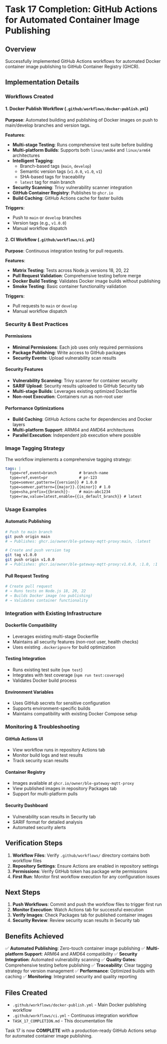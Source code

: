 # Task 17 Completion: GitHub Actions for Automated Container Image Publishing

## Overview
Successfully implemented GitHub Actions workflows for automated Docker container image publishing to GitHub Container Registry (GHCR).

## Implementation Details

### Workflows Created

#### 1. Docker Publish Workflow (`.github/workflows/docker-publish.yml`)
**Purpose**: Automated building and publishing of Docker images on push to main/develop branches and version tags.

**Features**:
- **Multi-stage Testing**: Runs comprehensive test suite before building
- **Multi-platform Builds**: Supports both `linux/amd64` and `linux/arm64` architectures
- **Intelligent Tagging**: 
  - Branch-based tags (`main`, `develop`)
  - Semantic version tags (`v1.0.0`, `v1.0`, `v1`)
  - SHA-based tags for traceability
  - `latest` tag for main branch
- **Security Scanning**: Trivy vulnerability scanner integration
- **GitHub Container Registry**: Publishes to `ghcr.io`
- **Build Caching**: GitHub Actions cache for faster builds

**Triggers**:
- Push to `main` or `develop` branches
- Version tags (e.g., `v1.0.0`)
- Manual workflow dispatch

#### 2. CI Workflow (`.github/workflows/ci.yml`)
**Purpose**: Continuous integration testing for pull requests.

**Features**:
- **Matrix Testing**: Tests across Node.js versions 18, 20, 22
- **Pull Request Validation**: Comprehensive testing before merge
- **Docker Build Testing**: Validates Docker image builds without publishing
- **Smoke Testing**: Basic container functionality validation

**Triggers**:
- Pull requests to `main` or `develop`
- Manual workflow dispatch

### Security & Best Practices

#### Permissions
- **Minimal Permissions**: Each job uses only required permissions
- **Package Publishing**: Write access to GitHub packages
- **Security Events**: Upload vulnerability scan results

#### Security Features
- **Vulnerability Scanning**: Trivy scanner for container security
- **SARIF Upload**: Security results uploaded to GitHub Security tab
- **Multi-stage Builds**: Leverages existing optimized Dockerfile
- **Non-root Execution**: Containers run as non-root user

#### Performance Optimizations
- **Build Caching**: GitHub Actions cache for dependencies and Docker layers
- **Multi-platform Support**: ARM64 and AMD64 architectures
- **Parallel Execution**: Independent job execution where possible

### Image Tagging Strategy

The workflow implements a comprehensive tagging strategy:

```yaml
tags: |
  type=ref,event=branch          # branch-name
  type=ref,event=pr              # pr-123
  type=semver,pattern={{version}} # 1.0.0
  type=semver,pattern={{major}}.{{minor}} # 1.0
  type=sha,prefix={{branch}}-    # main-abc1234
  type=raw,value=latest,enable={{is_default_branch}} # latest
```

### Usage Examples

#### Automatic Publishing
```bash
# Push to main branch
git push origin main
# → Publishes: ghcr.io/owner/ble-gateway-mqtt-proxy:main, :latest

# Create and push version tag
git tag v1.0.0
git push origin v1.0.0
# → Publishes: ghcr.io/owner/ble-gateway-mqtt-proxy:v1.0.0, :1.0, :1
```

#### Pull Request Testing
```bash
# Create pull request
# → Runs tests on Node.js 18, 20, 22
# → Builds Docker image (no publishing)
# → Validates container functionality
```

### Integration with Existing Infrastructure

#### Dockerfile Compatibility
- Leverages existing multi-stage Dockerfile
- Maintains all security features (non-root user, health checks)
- Uses existing `.dockerignore` for build optimization

#### Testing Integration
- Runs existing test suite (`npm test`)
- Integrates with test coverage (`npm run test:coverage`)
- Validates Docker build process

#### Environment Variables
- Uses GitHub secrets for sensitive configuration
- Supports environment-specific builds
- Maintains compatibility with existing Docker Compose setup

### Monitoring & Troubleshooting

#### GitHub Actions UI
- View workflow runs in repository Actions tab
- Monitor build logs and test results
- Track security scan results

#### Container Registry
- Images available at `ghcr.io/owner/ble-gateway-mqtt-proxy`
- View published images in repository Packages tab
- Support for multi-platform pulls

#### Security Dashboard
- Vulnerability scan results in Security tab
- SARIF format for detailed analysis
- Automated security alerts

## Verification Steps

1. **Workflow Files**: Verify `.github/workflows/` directory contains both workflow files
2. **Repository Settings**: Ensure Actions are enabled in repository settings
3. **Permissions**: Verify GitHub token has package write permissions
4. **First Run**: Monitor first workflow execution for any configuration issues

## Next Steps

1. **Push Workflows**: Commit and push the workflow files to trigger first run
2. **Monitor Execution**: Watch Actions tab for successful execution
3. **Verify Images**: Check Packages tab for published container images
4. **Security Review**: Review security scan results in Security tab

## Benefits Achieved

✅ **Automated Publishing**: Zero-touch container image publishing
✅ **Multi-platform Support**: ARM64 and AMD64 compatibility
✅ **Security Integration**: Automated vulnerability scanning
✅ **Quality Gates**: Comprehensive testing before publishing
✅ **Traceability**: Clear tagging strategy for version management
✅ **Performance**: Optimized builds with caching
✅ **Monitoring**: Integrated security and quality reporting

## Files Created

- `.github/workflows/docker-publish.yml` - Main Docker publishing workflow
- `.github/workflows/ci.yml` - Continuous integration workflow
- `TASK_17_COMPLETION.md` - This documentation file

Task 17 is now **COMPLETE** with a production-ready GitHub Actions setup for automated container image publishing.

